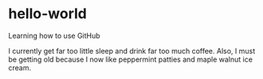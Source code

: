 # hello-world
Learning how to use GitHub

I currently get far too little sleep and drink far too much coffee. 
Also, I must be getting old because I now like peppermint patties and maple walnut ice cream.
